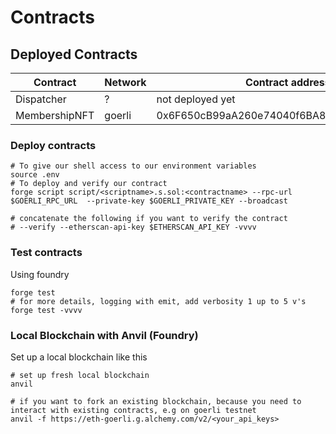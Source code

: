 # Contracts

## Deployed Contracts

| Contract      | Network | Contract address |
| ------------- | ------- | ---------------- |
| Dispatcher    | ?       | not deployed yet |
| MembershipNFT | goerli      | 0x6F650cB99aA260e74040f6BA8E0ebC8C7fb920F2 |

### Deploy contracts

```shell
# To give our shell access to our environment variables
source .env
# To deploy and verify our contract
forge script script/<scriptname>.s.sol:<contractname> --rpc-url $GOERLI_RPC_URL  --private-key $GOERLI_PRIVATE_KEY --broadcast

# concatenate the following if you want to verify the contract
# --verify --etherscan-api-key $ETHERSCAN_API_KEY -vvvv

```

### Test contracts

Using foundry

```shell
forge test
# for more details, logging with emit, add verbosity 1 up to 5 v's
forge test -vvvv
```

### Local Blockchain with Anvil (Foundry)

Set up a local blockchain like this

```shell
# set up fresh local blockchain
anvil

# if you want to fork an existing blockchain, because you need to interact with existing contracts, e.g on goerli testnet
anvil -f https://eth-goerli.g.alchemy.com/v2/<your_api_keys>
```
